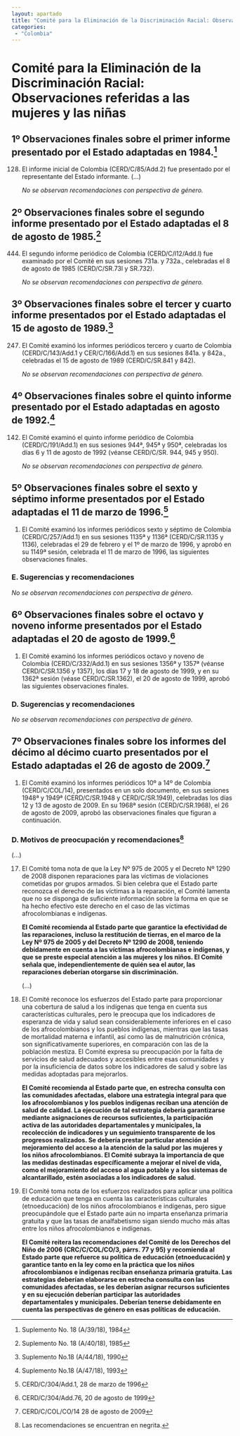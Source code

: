 ```yaml
---
layout: apartado
title: "Comité para la Eliminación de la Discriminación Racial: Observaciones referidas a las mujeres y las niñas"
categories:
 - "Colombia"
---
```

# Comité para la Eliminación de la Discriminación Racial: Observaciones referidas a las mujeres y las niñas

## 1º Observaciones finales sobre el primer informe presentado por el Estado adaptadas en 1984.[^294]

128. El informe inicial de Colombia (CERD/C/85/Add.2) fue presentado por el
representante del Estado informante. (…)

     _No se observan recomendaciones con perspectiva de género._


## 2º Observaciones finales sobre el segundo informe presentado por el Estado adaptadas el 8 de agosto de 1985.[^295]

444. El segundo informe periódico de Colombia (CERD/C/l12/Add.l) fue
examinado por el Comité en sus sesiones 731a. y 732a., celebradas el 8 de
agosto de 1985 (CERD/C/SR.73l y SR.732).

     _No se observan recomendaciones con perspectiva de género._

## 3º Observaciones finales sobre el tercer y cuarto informe presentados por el Estado adaptadas el 15 de agosto de 1989.[^296]

247. El Comité examinó los informes periódicos tercero y cuarto de Colombia
(CERD/C/143/Add.1 y CER/C/166/Add.1) en sus sesiones 841a. y 842a.,
celebradas el 15 de agosto de 1989 (CERD/C/SR.841 y 842).

     _No se observan recomendaciones con perspectiva de género._

## 4º Observaciones finales sobre el quinto informe presentado por el Estado adaptadas en agosto de 1992.[^297]

142. El Comité examinó el quinto informe periódico de Colombia
(CERD/C/191/Add.1) en sus sesiones 944ª, 945ª y 950ª, celebradas los días 6
y 11 de agosto de 1992 (véanse CERD/C/SR. 944, 945 y 950).

     _No se observan recomendaciones con perspectiva de género._

## 5º Observaciones finales sobre el sexto y séptimo informe presentados por el Estado adaptadas el 11 de marzo de 1996.[^298]

1. El Comité examinó los informes periódicos sexto y séptimo de Colombia
(CERD/C/257/Add.1) en sus sesiones 1135ª y 1136ª (CERD/C/SR.1135 y 1136),
celebradas el 29 de febrero y el 1º de marzo de 1996, y aprobó en su 1149ª
sesión, celebrada el 11 de marzo de 1996, las siguientes observaciones
finales.

### E. Sugerencias y recomendaciones

_No se observan recomendaciones con perspectiva de género._


## 6º Observaciones finales sobre el octavo y noveno informe presentados por el Estado adaptadas el 20 de agosto de 1999.[^299]

1. El Comité examinó los informes periódicos octavo y noveno de Colombia
(CERD/C/332/Add.1) en sus sesiones 1356ª y 1357ª (véanse CERD/C/SR.1356 y
1357), los días 17 y 18 de agosto de 1999, y en su 1362ª sesión (véase
CERD/C/SR.1362), el 20 de agosto de 1999, aprobó las siguientes
observaciones finales.

### D. Sugerencias y recomendaciones

_No se observan recomendaciones con perspectiva de género._


## 7º Observaciones finales sobre los informes del décimo al décimo cuarto presentados por el Estado adaptadas el 26 de agosto de 2009.[^300]

1. El Comité examinó los informes periódicos 10º a 14º de Colombia
(CERD/C/COL/14), presentados en un solo documento, en sus sesiones 1948ª y
1949ª (CERD/C/SR.1948 y CERD/C/SR.1949), celebradas los días 12 y 13 de
agosto de 2009. En su 1968ª sesión (CERD/C/SR.1968), el 26 de agosto de
2009, aprobó las observaciones finales que figuran a continuación.

### D. Motivos de preocupación y recomendaciones[^301]

(…)

17. El Comité toma nota de que la Ley Nº 975 de 2005 y el Decreto Nº 1290
de 2008 disponen reparaciones para las víctimas de violaciones cometidas
por grupos armados. Si bien celebra que el Estado parte reconozca el
derecho de las víctimas a la reparación, el Comité lamenta que no se
disponga de suficiente información sobre la forma en que se ha hecho
efectivo este derecho en el caso de las víctimas afrocolombianas e
indígenas.

    **El Comité recomienda al Estado parte que garantice la efectividad de las
    reparaciones, incluso la restitución de tierras, en el marco de la Ley Nº
    975 de 2005 y del Decreto Nº 1290 de 2008, teniendo debidamente en cuenta a
    las víctimas afrocolombianas e indígenas, y que se preste especial atención
    a las mujeres y los niños. El Comité señala que, independientemente de
    quién sea el autor, las reparaciones deberían otorgarse sin discriminación.**

    (…)

22. El Comité reconoce los esfuerzos del Estado parte para proporcionar una
cobertura de salud a los indígenas que tenga en cuenta sus características
culturales, pero le preocupa que los indicadores de esperanza de vida y
salud sean considerablemente inferiores en el caso de los afrocolombianos y
los pueblos indígenas, mientras que las tasas de mortalidad materna e
infantil, así como las de malnutrición crónica, son significativamente
superiores, en comparación con las de la población mestiza. El Comité
expresa su preocupación por la falta de servicios de salud adecuados y
accesibles entre esas comunidades y por la insuficiencia de datos sobre los
indicadores de salud y sobre las medidas adoptadas para mejorarlos.

    **El Comité recomienda al Estado parte que, en estrecha consulta con las
    comunidades afectadas, elabore una estrategia integral para que los
    afrocolombianos y los pueblos indígenas reciban una atención de salud de
    calidad. La ejecución de tal estrategia debería garantizarse mediante
    asignaciones de recursos suficientes, la participación activa de las
    autoridades departamentales y municipales, la recolección de indicadores y
    un seguimiento transparente de los progresos realizados. Se debería
    prestar particular atención al mejoramiento del acceso a la atención de la
    salud por las mujeres y los niños afrocolombianos. El Comité subraya la
    importancia de que las medidas destinadas específicamente a mejorar el
    nivel de vida, como el mejoramiento del acceso al agua potable y a los
    sistemas de alcantarillado, estén asociadas a los indicadores de salud.**

23. El Comité toma nota de los esfuerzos realizados para aplicar una
política de educación que tenga en cuenta las características culturales
(etnoeducación) de los niños afrocolombianos e indígenas, pero sigue
preocupándole que el Estado parte aún no imparta enseñanza primaria
gratuita y que las tasas de analfabetismo sigan siendo mucho más altas
entre los niños afrocolombianos e indígenas.

    **El Comité reitera las recomendaciones del Comité de los Derechos del Niño
    de 2006 (CRC/C/COL/CO/3, párrs. 77 y 95) y recomienda al Estado parte que
    refuerce su política de educación (etnoeducación) y garantice tanto en la
    ley como en la práctica que los niños afrocolombianos e indígenas reciban
    enseñanza primaria gratuita. Las estrategias deberían elaborarse en
    estrecha consulta con las comunidades afectadas, se les deberían asignar
    recursos suficientes y en su ejecución deberían participar las autoridades
    departamentales y municipales. Deberían tenerse debidamente en cuenta las
    perspectivas de género en esas políticas de educación.**


[^294]: Suplemento No. 18 (A/39/18), 1984
[^295]: Suplemento No. 18 (A/40/18), 1985
[^296]: Suplemento No.18 (A/44/18), 1990
[^297]: Suplemento No.18 (A/47/18), 1993
[^298]: CERD/C/304/Add.1, 28 de marzo de 1996
[^299]: CERD/C/304/Add.76, 20 de agosto de 1999
[^300]: CERD/C/COL/CO/14 28 de agosto de 2009	
[^301]: Las recomendaciones se encuentran en negrita.

